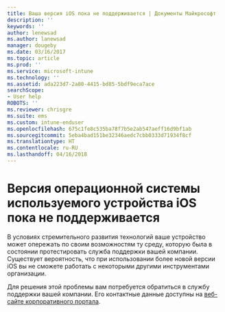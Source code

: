 ```yaml
---
title: Ваша версия iOS пока не поддерживается | Документы Майкрософт
description: ''
keywords: ''
author: lenewsad
ms.author: lanewsad
manager: dougeby
ms.date: 03/16/2017
ms.topic: article
ms.prod: ''
ms.service: microsoft-intune
ms.technology: ''
ms.assetid: ada223d7-2a80-4415-bd85-5bdf9eca7ace
searchScope:
- User help
ROBOTS: ''
ms.reviewer: chrisgre
ms.suite: ems
ms.custom: intune-enduser
ms.openlocfilehash: 675c1fe8c535ba78f7b5e2ab547aeff16d9bf1ab
ms.sourcegitcommit: 5eba4bad151be32346aedc7cbb0333d71934f8cf
ms.translationtype: HT
ms.contentlocale: ru-RU
ms.lasthandoff: 04/16/2018
---
```

# <a name="your-ios-devices-operating-system-version-isnt-yet-supported"></a>Версия операционной системы используемого устройства iOS пока не поддерживается

В условиях стремительного развития технологий ваше устройство может опережать по своим возможностям ту среду, которую была в состоянии протестировать служба поддержки вашей компании. Существует вероятность, что при использовании более новой версии iOS вы не сможете работать с некоторыми другими инструментами организации.

Для решения этой проблемы вам потребуется обратиться в службу поддержки вашей компании. Его контактные данные доступны на [веб-сайте корпоративного портала](https://portal.manage.microsoft.com#HelpDeskDialog).
